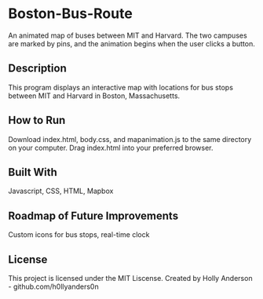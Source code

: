# Boston-Bus-Route
An animated map of buses between MIT and Harvard. The two campuses are marked by pins, and the animation begins when the user clicks a button. 
## Description
This program displays an interactive map with locations for bus stops between MIT and Harvard in Boston, Massachusetts. 
## How to Run 
Download index.html, body.css, and mapanimation.js to the same directory on your computer. Drag index.html into your preferred browser.
## Built With
Javascript, CSS, HTML, Mapbox
## Roadmap of Future Improvements
Custom icons for bus stops, real-time clock
## License
This project is licensed under the MIT Liscense. Created by Holly Anderson - github.com/h0llyanders0n
